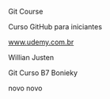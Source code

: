 Git Course

Curso GitHub para iniciantes

www.udemy.com.br


Willian Justen

Git
Curso B7 Bonieky

novo
novo